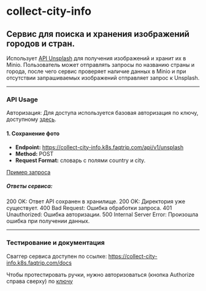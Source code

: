 # collect-city-info

## Сервис для поиска и хранения изображений городов и стран. 

Использует [API Unsplash](https://unsplash.com/developers) для получения изображений и хранит их в Minio. Пользователь может отправлять запросы по названию страны и города, после чего сервис проверяет наличие данных в Minio и при отсутствии запрашиваемых изображений отправляет запрос к Unsplash.

---

### API Usage

Авторизация:
Для доступа используется базовая авторизация по ключу, доступному [здесь](https://vault.k8s.faqtrip.com/ui/vault/secrets/collect-city-info/show/deploy/prod/common).

#### 1. Сохранение фото

- **Endpoint:** https://collect-city-info.k8s.faqtrip.com/api/v1/unsplash
- **Method:** POST
- **Request Format:** словарь с полями country и city.

[Пример запроса](https://www.notion.so/faqtrip/Images-collection-8649c410f2f04b5ebf34a4534dec191f?pvs=4#32273ceb1daa4241b987f44fd34def2c)

##### Ответы сервиса:

200 OK: Ответ API сохранен в хранилище.
200 OK: Директория уже существует.
400 Bad Request: Ошибка обработки запроса.
401 Unauthorized: Ошибка авторизации.
500 Internal Server Error: Произошла ошибка при получении данных.


---

### Тестирование и документация

Сваггер сервиса доступен по ссылке: https://collect-city-info.k8s.faqtrip.com/docs

Чтобы протестировать ручки, нужно авторизоваться (кнопка Authorize справа сверху) по [ключу](https://vault.k8s.faqtrip.com/ui/vault/secrets/collect-city-info/show/deploy/dev/common)

